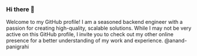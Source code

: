 ### Hi there 👋

Welcome to my GitHub profile! I am a seasoned backend engineer with a passion for creating high-quality, scalable solutions. While I may not be very active on this GitHub profile, I invite you to check out my other online presence for a better understanding of my work and experience.
@anand-panigrahi


